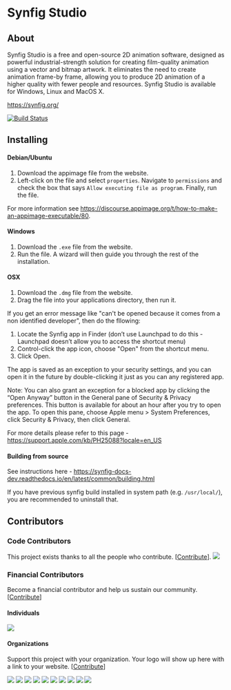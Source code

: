 Synfig Studio
=============

About
-----

Synfig Studio is a free and open-source 2D animation software, designed as
powerful industrial-strength solution for creating film-quality animation using
a vector and bitmap artwork. It eliminates the need to create animation
frame-by frame, allowing you to produce 2D animation of a higher quality with
fewer people and resources. Synfig Studio is available for Windows, Linux and
MacOS X.

https://synfig.org/

[![Build Status](https://travis-ci.com/synfig/synfig.svg?branch=master)](https://travis-ci.com/synfig/synfig)


Installing
----------

#### Debian/Ubuntu
1. Download the appimage file from the website.
2. Left-click on the file and select `properties`. Navigate to `permissions` and check the box that says `Allow executing file as program`. Finally, run the  file.

For more information see https://discourse.appimage.org/t/how-to-make-an-appimage-executable/80.

#### Windows
1. Download the `.exe` file from the website.
2. Run the file. A wizard will then guide you through the rest of the installation.

#### OSX
1. Download the `.dmg` file from the website.
2. Drag the file into your applications directory, then run it.

If you get an error message like "can't be opened because it comes from a non identified developer", then do the fllowing:

1. Locate the Synfig app in Finder (don’t use Launchpad to do this - Launchpad doesn’t allow you to access the shortcut menu)
2. Control-click the app icon, choose "Open" from the shortcut menu.
3. Click Open.

The app is saved as an exception to your security settings, and you can open it in the future by double-clicking it just as you can any registered app.

Note: You can also grant an exception for a blocked app by clicking the “Open Anyway” button in the General pane of Security & Privacy preferences. This button is available for about an hour after you try to open the app. To open this pane, choose Apple menu > System Preferences, click Security & Privacy, then click General.

For more details please refer to this page - https://support.apple.com/kb/PH25088?locale=en_US

#### Building from source

See instructions here - https://synfig-docs-dev.readthedocs.io/en/latest/common/building.html

If you have previous synfig build installed in system path (e.g. `/usr/local/`),
you are recommended to uninstall that.

## Contributors

### Code Contributors

This project exists thanks to all the people who contribute. [[Contribute](CONTRIBUTING.md)].
<a href="https://github.com/synfig/synfig/graphs/contributors"><img src="https://opencollective.com/synfig/contributors.svg?width=890&button=false" /></a>

### Financial Contributors

Become a financial contributor and help us sustain our community. [[Contribute](https://opencollective.com/synfig/contribute)]

#### Individuals

<a href="https://opencollective.com/synfig"><img src="https://opencollective.com/synfig/individuals.svg?width=890"></a>

#### Organizations

Support this project with your organization. Your logo will show up here with a link to your website. [[Contribute](https://opencollective.com/synfig/contribute)]

<a href="https://opencollective.com/synfig/organization/0/website"><img src="https://opencollective.com/synfig/organization/0/avatar.svg"></a>
<a href="https://opencollective.com/synfig/organization/1/website"><img src="https://opencollective.com/synfig/organization/1/avatar.svg"></a>
<a href="https://opencollective.com/synfig/organization/2/website"><img src="https://opencollective.com/synfig/organization/2/avatar.svg"></a>
<a href="https://opencollective.com/synfig/organization/3/website"><img src="https://opencollective.com/synfig/organization/3/avatar.svg"></a>
<a href="https://opencollective.com/synfig/organization/4/website"><img src="https://opencollective.com/synfig/organization/4/avatar.svg"></a>
<a href="https://opencollective.com/synfig/organization/5/website"><img src="https://opencollective.com/synfig/organization/5/avatar.svg"></a>
<a href="https://opencollective.com/synfig/organization/6/website"><img src="https://opencollective.com/synfig/organization/6/avatar.svg"></a>
<a href="https://opencollective.com/synfig/organization/7/website"><img src="https://opencollective.com/synfig/organization/7/avatar.svg"></a>
<a href="https://opencollective.com/synfig/organization/8/website"><img src="https://opencollective.com/synfig/organization/8/avatar.svg"></a>
<a href="https://opencollective.com/synfig/organization/9/website"><img src="https://opencollective.com/synfig/organization/9/avatar.svg"></a>
